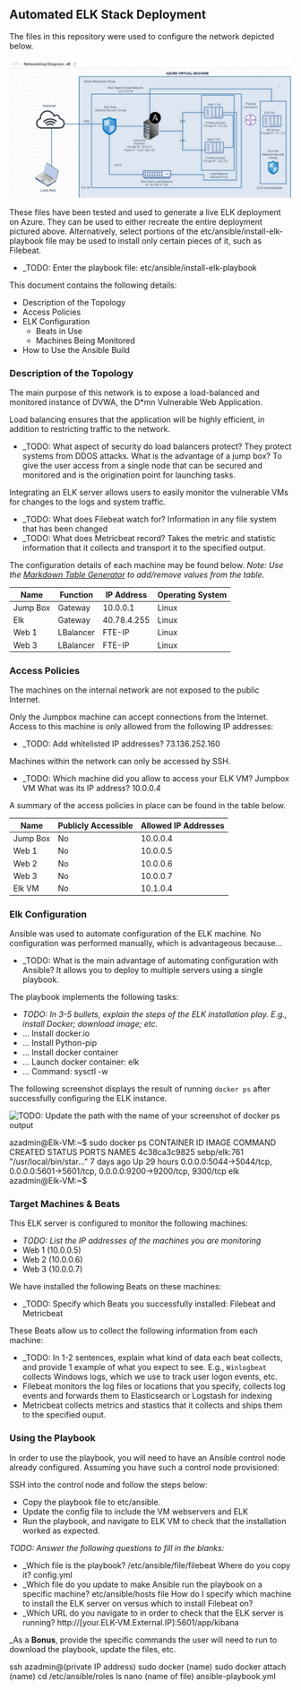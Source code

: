 ## Automated ELK Stack Deployment

The files in this repository were used to configure the network depicted below.

![](https://github.com/Sapna0277/Project-1---ELK-Stack/blob/main/Diagrams/azure%20network.png)

These files have been tested and used to generate a live ELK deployment on Azure. They can be used to either recreate the entire deployment pictured above. Alternatively, select portions of the etc/ansible/install-elk-playbook file may be used to install only certain pieces of it, such as Filebeat.

  - _TODO: Enter the playbook file: etc/ansible/install-elk-playbook

This document contains the following details:
- Description of the Topology
- Access Policies
- ELK Configuration
  - Beats in Use
  - Machines Being Monitored
- How to Use the Ansible Build


### Description of the Topology

The main purpose of this network is to expose a load-balanced and monitored instance of DVWA, the D*mn Vulnerable Web Application.

Load balancing ensures that the application will be highly efficient, in addition to restricting traffic to the network.
- _TODO: What aspect of security do load balancers protect? They protect systems from DDOS attacks. What is the advantage of a jump box? To give the user access from a single node that can be secured and monitored and is the origination point for launching tasks. 

Integrating an ELK server allows users to easily monitor the vulnerable VMs for changes to the logs and system traffic.
- _TODO: What does Filebeat watch for? Information in any file system that has been changed
- _TODO: What does Metricbeat record? Takes the metric and statistic information that it collects and transport it to the specified output.

The configuration details of each machine may be found below.
_Note: Use the [Markdown Table Generator](http://www.tablesgenerator.com/markdown_tables) to add/remove values from the table_.

| Name     | Function | IP Address | Operating System |
|----------|----------|------------|------------------|
| Jump Box | Gateway  | 10.0.0.1   | Linux            |
| Elk      | Gateway  |40.78.4.255 | Linux            |
| Web 1    | LBalancer| FTE-IP     | Linux            |
| Web 3    | LBalancer| FTE-IP     | Linux            |

### Access Policies

The machines on the internal network are not exposed to the public Internet. 

Only the Jumpbox machine can accept connections from the Internet. Access to this machine is only allowed from the following IP addresses:
- _TODO: Add whitelisted IP addresses? 73.136.252.160

Machines within the network can only be accessed by SSH.
- _TODO: Which machine did you allow to access your ELK VM? Jumpbox VM  What was its IP address? 10.0.0.4

A summary of the access policies in place can be found in the table below.

| Name     | Publicly Accessible | Allowed IP Addresses |
|----------|---------------------|----------------------|
| Jump Box | No                    | 10.0.0.4           |
| Web 1    | No                    | 10.0.0.5           |
| Web 2    | No                    | 10.0.0.6           |
| Web 3    | No                    | 10.0.0.7           |
| Elk VM   | No                    | 10.1.0.4           |

### Elk Configuration

Ansible was used to automate configuration of the ELK machine. No configuration was performed manually, which is advantageous because...
- _TODO: What is the main advantage of automating configuration with Ansible? It allows you to deploy to multiple servers using a single playbook.

The playbook implements the following tasks:
- _TODO: In 3-5 bullets, explain the steps of the ELK installation play. E.g., install Docker; download image; etc._
- ... Install docker.io
- ... Install Python-pip
- ... Install docker container
- ... Launch docker container: elk
- ... Command: sysctl -w


The following screenshot displays the result of running `docker ps` after successfully configuring the ELK instance.

![TODO: Update the path with the name of your screenshot of docker ps output](Images/docker_ps_output.png)

azadmin@Elk-VM:~$ sudo docker ps
CONTAINER ID   IMAGE          COMMAND                  CREATED      STATUS        PORTS                                                                              NAMES
4c38ca3c9825   sebp/elk:761   "/usr/local/bin/star…"   7 days ago   Up 29 hours   0.0.0.0:5044->5044/tcp, 0.0.0.0:5601->5601/tcp, 0.0.0.0:9200->9200/tcp, 9300/tcp   elk
azadmin@Elk-VM:~$



### Target Machines & Beats
This ELK server is configured to monitor the following machines:
- _TODO: List the IP addresses of the machines you are monitoring_
- Web 1 (10.0.0.5)
- Web 2 (10.0.0.6)
- Web 3 (10.0.0.7)

We have installed the following Beats on these machines:
- _TODO: Specify which Beats you successfully installed: Filebeat and Metricbeat

These Beats allow us to collect the following information from each machine:
- _TODO: In 1-2 sentences, explain what kind of data each beat collects, and provide 1 example of what you expect to see. E.g., `Winlogbeat` collects Windows logs, which we use to track user logon events, etc.
- Filebeat monitors the log files or locations that you specify, collects log events and forwards them to Elasticsearch or Logstash for indexing
- Metricbeat collects metrics and stastics that it collects and ships them to the specified ouput.

### Using the Playbook
In order to use the playbook, you will need to have an Ansible control node already configured. Assuming you have such a control node provisioned: 

SSH into the control node and follow the steps below:
- Copy the playbook file to etc/ansible.
- Update the config file to include the VM webservers and ELK
- Run the playbook, and navigate to ELK  VM to check that the installation worked as expected.

_TODO: Answer the following questions to fill in the blanks:_
- _Which file is the playbook? /etc/ansible/file/filebeat   Where do you copy it? config.yml
- _Which file do you update to make Ansible run the playbook on a specific machine? etc/ansible/hosts file   How do I specify which machine to install the ELK server on versus which to install Filebeat on?
- _Which URL do you navigate to in order to check that the ELK server is running? http://[your.ELK-VM.External.IP]:5601/app/kibana

_As a **Bonus**, provide the specific commands the user will need to run to download the playbook, update the files, etc.

ssh azadmin@(private IP address)
sudo docker (name) 
sudo docker attach (name)
cd /etc/ansible/roles
ls
nano (name of file) ansible-playbook.yml


